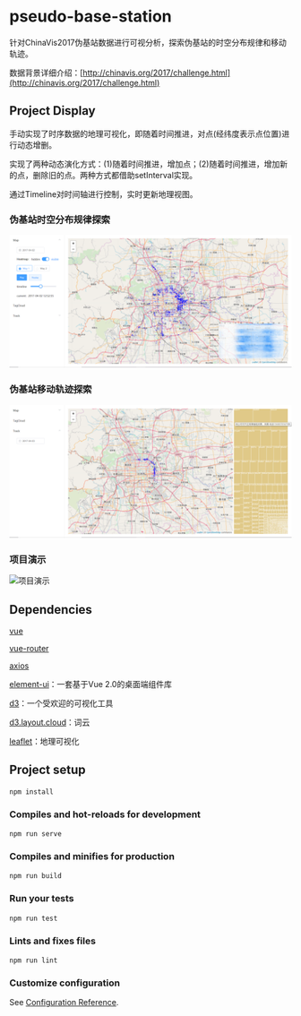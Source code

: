 # pseudo-base-station
针对ChinaVis2017伪基站数据进行可视分析，探索伪基站的时空分布规律和移动轨迹。

数据背景详细介绍：[http://chinavis.org/2017/challenge.html](http://chinavis.org/2017/challenge.html)

## Project Display
手动实现了时序数据的地理可视化，即随着时间推进，对点(经纬度表示点位置)进行动态增删。

实现了两种动态演化方式：(1)随着时间推进，增加点；(2)随着时间推进，增加新的点，删除旧的点。两种方式都借助setInterval实现。

通过Timeline对时间轴进行控制，实时更新地理视图。

### 伪基站时空分布规律探索
![伪基站时空分布规律探索](https://github.com/cnyangkui/pseudo-base-station/blob/master/public/SpatialAndTemporalDistribution.png)

### 伪基站移动轨迹探索 
![伪基站移动轨迹探索](https://github.com/cnyangkui/pseudo-base-station/blob/master/public/MovingTrack.png)

### 项目演示
![项目演示](https://github.com/cnyangkui/pseudo-base-station/blob/master/public/ProjectDisplay.gif)

## Dependencies
[vue](https://cn.vuejs.org/v2/guide/)

[vue-router](https://router.vuejs.org/zh/guide/#html)

[axios](https://www.kancloud.cn/yunye/axios/234845)

[element-ui](http://element-cn.eleme.io/#/zh-CN)：一套基于Vue 2.0的桌面端组件库

[d3](https://d3js.org/)：一个受欢迎的可视化工具

[d3.layout.cloud](https://www.npmjs.com/package/d3.layout.cloud)：词云

[leaflet](https://leafletjs.com/)：地理可视化

## Project setup
```
npm install
```

### Compiles and hot-reloads for development
```
npm run serve
```

### Compiles and minifies for production
```
npm run build
```

### Run your tests
```
npm run test
```

### Lints and fixes files
```
npm run lint
```

### Customize configuration
See [Configuration Reference](https://cli.vuejs.org/config/).
